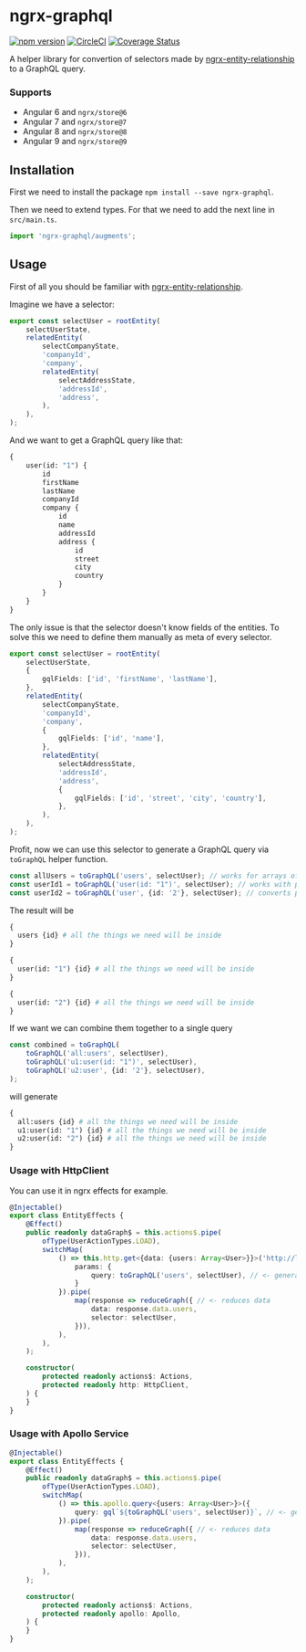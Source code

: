 # ngrx-graphql

[![npm version](https://badge.fury.io/js/ngrx-graphql.svg)](https://badge.fury.io/js/ngrx-graphql)
[![CircleCI](https://circleci.com/gh/satanTime/ngrx-graphql.svg?style=shield)](https://app.circleci.com/pipelines/github/satanTime/ngrx-graphql)
[![Coverage Status](https://coveralls.io/repos/github/satanTime/ngrx-graphql/badge.svg?branch=master)](https://coveralls.io/github/satanTime/ngrx-graphql?branch=master)

A helper library for convertion of selectors made by [ngrx-entity-relationship](https://www.npmjs.com/package/ngrx-entity-relationship) to a GraphQL query.

### Supports
- Angular 6 and `ngrx/store@6`
- Angular 7 and `ngrx/store@7`
- Angular 8 and `ngrx/store@8`
- Angular 9 and `ngrx/store@9`

## Installation

First we need to install the package `npm install --save ngrx-graphql`.

Then we need to extend types. For that we need to add the next line in `src/main.ts`.
```typescript
import 'ngrx-graphql/augments';
```

## Usage

First of all you should be familiar with [ngrx-entity-relationship](https://www.npmjs.com/package/ngrx-entity-relationship).

Imagine we have a selector:
```typescript
export const selectUser = rootEntity(
    selectUserState,
    relatedEntity(
        selectCompanyState,
        'companyId',
        'company',
        relatedEntity(
            selectAddressState,
            'addressId',
            'address',
        ),
    ),
);
```

And we want to get a GraphQL query like that:
```graphql
{
    user(id: "1") {
        id
        firstName
        lastName
        companyId
        company {
            id
            name
            addressId
            address {
                id
                street
                city
                country
            }
        }
    }
}
```

The only issue is that the selector doesn't know fields of the entities.
To solve this we need to define them manually as meta of every selector.

```typescript
export const selectUser = rootEntity(
    selectUserState,
    {
        gqlFields: ['id', 'firstName', 'lastName'],
    },
    relatedEntity(
        selectCompanyState,
        'companyId',
        'company',
        {
            gqlFields: ['id', 'name'],
        },
        relatedEntity(
            selectAddressState,
            'addressId',
            'address',
            {
                gqlFields: ['id', 'street', 'city', 'country'],
            },
        ),
    ),
);
```

Profit, now we can use this selector to generate a GraphQL query via `toGraphQL` helper function.
```typescript
const allUsers = toGraphQL('users', selectUser); // works for arrays of entities
const userId1 = toGraphQL('user(id: "1")', selectUser); // works with parameters
const userId2 = toGraphQL('user', {id: '2'}, selectUser); // converts parameters
```
The result will be
```graphql
{
  users {id} # all the things we need will be inside
}
```
```graphql
{
  user(id: "1") {id} # all the things we need will be inside
}
```
```graphql
{
  user(id: "2") {id} # all the things we need will be inside
}
```
If we want we can combine them together to a single query
```typescript
const combined = toGraphQL(
    toGraphQL('all:users', selectUser),
    toGraphQL('u1:user(id: "1")', selectUser),
    toGraphQL('u2:user', {id: '2'}, selectUser),
);
```
will generate
```graphql
{
  all:users {id} # all the things we need will be inside
  u1:user(id: "1") {id} # all the things we need will be inside
  u2:user(id: "2") {id} # all the things we need will be inside
}
```

### Usage with HttpClient

You can use it in ngrx effects for example.
```typescript
@Injectable()
export class EntityEffects {
    @Effect()
    public readonly dataGraph$ = this.actions$.pipe(
        ofType(UserActionTypes.LOAD),
        switchMap(
            () => this.http.get<{data: {users: Array<User>}}>('http://localhost:3000/graphql', {
                params: {
                    query: toGraphQL('users', selectUser), // <- generates query
                }
            }).pipe(
                map(response => reduceGraph({ // <- reduces data
                    data: response.data.users,
                    selector: selectUser,
                })),
            ),
        ),
    );

    constructor(
        protected readonly actions$: Actions,
        protected readonly http: HttpClient,
    ) {
    }
}
```

### Usage with Apollo Service
```typescript
@Injectable()
export class EntityEffects {
    @Effect()
    public readonly dataGraph$ = this.actions$.pipe(
        ofType(UserActionTypes.LOAD),
        switchMap(
            () => this.apollo.query<{users: Array<User>}>({
                query: gql`${toGraphQL('users', selectUser)}`, // <- generates query
            }).pipe(
                map(response => reduceGraph({ // <- reduces data
                    data: response.data.users,
                    selector: selectUser,
                })),
            ),
        ),
    );

    constructor(
        protected readonly actions$: Actions,
        protected readonly apollo: Apollo,
    ) {
    }
}
```

